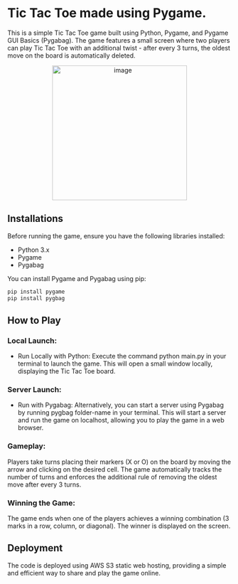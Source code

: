 # Tic Tac Toe made using Pygame.
This is a simple Tic Tac Toe game built using Python, Pygame, and Pygame GUI Basics (Pygabag). The game features a small screen where two players can play Tic Tac Toe with an additional twist - after every 3 turns, the oldest move on the board is automatically deleted.

<p align='center'>
  <img width="303" alt="image" style="horizontal-align:middle" src="https://github.com/NateshReddy/tic-tac-toe-refreshed/assets/47558025/45ce384c-d9b6-4642-9fe1-61f1d898eda4">
</p>


## Installations
Before running the game, ensure you have the following libraries installed:

* Python 3.x
* Pygame
* Pygabag

You can install Pygame and Pygabag using pip:
```bash
pip install pygame
pip install pygbag
```

## How to Play
### Local Launch:
* Run Locally with Python: Execute the command python main.py in your terminal to launch the game. This will open a small window locally, displaying the Tic Tac Toe board.

### Server Launch:
* Run with Pygabag: Alternatively, you can start a server using Pygabag by running pygbag folder-name in your terminal. This will start a server and run the game on localhost, allowing you to play the game in a web browser.

### Gameplay:
Players take turns placing their markers (X or O) on the board by moving the arrow and clicking on the desired cell. The game automatically tracks the number of turns and enforces the additional rule of removing the oldest move after every 3 turns.

### Winning the Game:
The game ends when one of the players achieves a winning combination (3 marks in a row, column, or diagonal). The winner is displayed on the screen.

## Deployment
The code is deployed using AWS S3 static web hosting, providing a simple and efficient way to share and play the game online.
